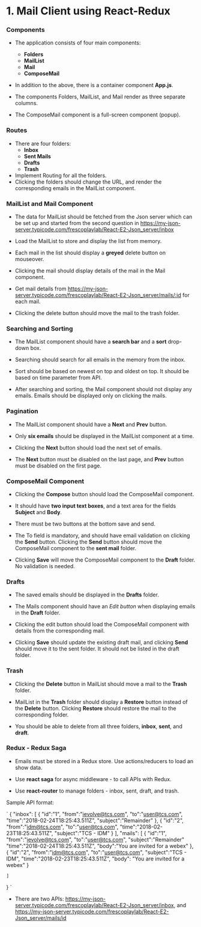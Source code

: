 # 1. Mail Client using React-Redux

### Components

- The application consists of four main components:
    - **Folders**
    - **MailList**
    - **Mail**
    - **ComposeMail**

- In addition to the above, there is a container component **App.js**.
- The components Folders, MailList, and Mail render as three separate columns.
- The ComposeMail component is a full-screen component (popup).

### Routes

- There are four folders:
    - **Inbox**
    - **Sent Mails**
    - **Drafts**
    - **Trash**
- Implement Routing for all the folders.
- Clicking the folders should change the URL, and render the corresponding emails in the MailList component.

### MailList and Mail Component

- The data for MailList should be fetched from the Json server which can be set up and started from the second question in <https://my-json-server.typicode.com/frescoplaylab/React-E2-Json_server/inbox>

- Load the MailList to store and display the list from memory.

- Each mail in the list should display a **greyed** delete button on mouseover.

- Clicking the mail should display details of the mail in the Mail component.

- Get mail details from <https://my-json-server.typicode.com/frescoplaylab/React-E2-Json_server/mails/:id> for each mail.

- Clicking the delete button should move the mail to the trash folder.

### Searching and Sorting

- The MailList component should have a **search bar** and a **sort** drop-down box.

- Searching should search for all emails in the memory from the inbox.

- Sort should be based on newest on top and oldest on top.  It should be based on time parameter from API.

- After searching and sorting, the Mail component should not display any emails.  Emails should be displayed only on clicking the mails.

### Pagination

- The MailList component should have a **Next** and **Prev** button.

- Only **six emails** should be displayed in the MailList component at a time.

- Clicking the **Next** button should load the next set of emails.

- The **Next** button must be disabled on the last page, and **Prev** button must be disabled on the first page.

### ComposeMail Component

- Clicking the **Compose** button should load the ComposeMail component.

- It should have **two input text boxes**, and a text area for the fields **Subject** and **Body**.

- There must be two buttons at the bottom save and send.

-  The To field is mandatory, and should have email validation on clicking the **Send** button.  Clicking the **Send** button should move the ComposeMail component to the **sent mail** folder.

- Clicking **Save** will move the ComposeMail component to the **Draft** folder.  No validation is needed.

### Drafts

- The saved emails should be displayed in the **Drafts** folder.

- The Mails component should have an *Edit button* when displaying emails in the **Draft** folder.

- Clicking the edit button should load the ComposeMail component with details from the corresponding mail.

- Clicking **Save** should update the existing draft mail, and clicking **Send** should move it to the sent folder.  It should not be listed in the draft folder.

### Trash

- Clicking the **Delete** button in MailList should move a mail to the **Trash** folder.

- MailList in the **Trash** folder should display a **Restore** button instead of the **Delete** button.  Clicking **Restore** should restore the mail to the corresponding folder.

- You should be able to delete from all three folders, **inbox**, **sent**, and **draft**.

### Redux - Redux Saga

- Emails must be stored in a Redux store.  Use actions/reducers to load an show data.

-  Use **react saga** for async middleware - to call APIs with Redux.

-  Use **react-router** to  manage folders - inbox, sent, draft, and trash.

Sample API format:

`
{
    "inbox": [
        {
            "id":"1",
            "from":"ievolve@tcs.com",
            "to":"user@tcs.com",
            "time":"2018-02-24T18:25:43.511Z",
            "subject":"Remainder"
        },
        {
            "id":"2",
            "from":"idm@tcs.com",
            "to":"user@tcs.com",
            "time":"2018-02-23T18:25:43.511Z",
            "subject":"TCS - IDM"
        }
    ],
    "mails": [
        {
            "id":"1",
            "from":"ievolve@tcs.com",
            "to":"user@tcs.com",
            "subject":"Remainder"
            "time":"2018-02-24T18:25:43.511Z",
            "body":"You are invited for a webex"
        },
        {
            "id":"2",
            "from":"idm@tcs.com",
            "to":"user@tcs.com",
            "subject":"TCS - IDM",
            "time":"2018-02-23T18:25:43.511Z",
            "body": "You are invited for a webex"
        }

    ]
}
`

- There are two APIs: <https://my-json-server.typicode.com/frescoplaylab/React-E2-Json_server/inbox>, and
<https://my-json-server.typicode.com/frescoplaylab/React-E2-Json_server/mails/id>

